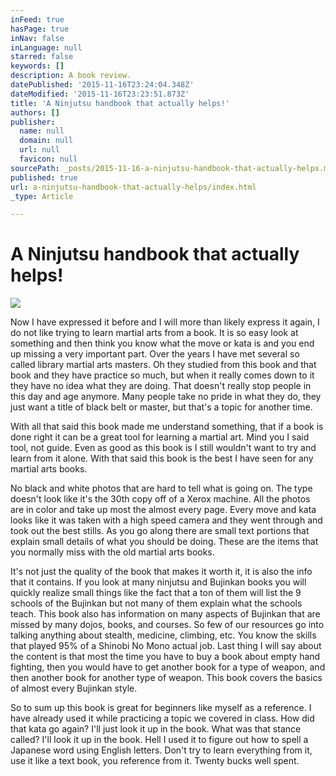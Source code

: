 ```yaml
---
inFeed: true
hasPage: true
inNav: false
inLanguage: null
starred: false
keywords: []
description: A book review.
datePublished: '2015-11-16T23:24:04.348Z'
dateModified: '2015-11-16T23:23:51.873Z'
title: 'A Ninjutsu handbook that actually helps!'
authors: []
publisher:
  name: null
  domain: null
  url: null
  favicon: null
sourcePath: _posts/2015-11-16-a-ninjutsu-handbook-that-actually-helps.md
published: true
url: a-ninjutsu-handbook-that-actually-helps/index.html
_type: Article

---
```

# A Ninjutsu handbook that actually helps!
![](https://the-grid-user-content.s3-us-west-2.amazonaws.com/b4232ecd-521c-4bd3-9fd7-4c5d5db925a9.jpg)

Now I have expressed it before and I will more than likely express it again, I do not like trying to learn martial arts from a book. It is so easy look at something and then think you know what the move or kata is and you end up missing a very important part. Over the years I have met several so called library martial arts masters. Oh they studied from this book and that book and they have practice so much, but when it really comes down to it they have no idea what they are doing. That doesn't really stop people in this day and age anymore. Many people take no pride in what they do, they just want a title of black belt or master, but that's a topic for another time.

With all that said this book made me understand something, that if a book is done right it can be a great tool for learning a martial art. Mind you I said tool, not guide. Even as good as this book is I still wouldn't want to try and learn from it alone. With that said this book is the best I have seen for any martial arts books.

No black and white photos that are hard to tell what is going on. The type doesn't look like it's the 30th copy off of a Xerox machine. All the photos are in color and take up most the almost every page. Every move and kata looks like it was taken with a high speed camera and they went through and took out the best stills. As you go along there are small text portions that explain small details of what you should be doing. These are the items that you normally miss with the old martial arts books.

It's not just the quality of the book that makes it worth it, it is also the info that it contains. If you look at many ninjutsu and Bujinkan books you will quickly realize small things like the fact that a ton of them will list the 9 schools of the Bujinkan but not many of them explain what the schools teach. This book also has information on many aspects of Bujinkan that are missed by many dojos, books, and courses. So few of our resources go into talking anything about stealth, medicine, climbing, etc. You know the skills that played 95% of a Shinobi No Mono actual job. Last thing I will say about the content is that most the time you have to buy a book about empty hand fighting, then you would have to get another book for a type of weapon, and then another book for another type of weapon. This book covers the basics of almost every Bujinkan style.

So to sum up this book is great for beginners like myself as a reference. I have already used it while practicing a topic we covered in class. How did that kata go again? I'll just look it up in the book. What was that stance called? I'll look it up in the book. Hell I used it to figure out how to spell a Japanese word using English letters. Don't try to learn everything from it, use it like a text book, you reference from it. Twenty bucks well spent.